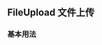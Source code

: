 <div class="demo-header">
<p class="overviewicon">
  <span class="wapi-ui-file-upload"/>
</p>
 
## FileUpload 文件上传
 
<nova-uxlink widget-name="SelectMobile"></nova-uxlink>
</div>
 
### 基本用法
 
<nova-demo-view link="file-upload/picture.vue"></nova-demo-view>
 
<br />